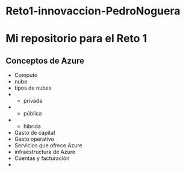﻿# Reto1-innovaccion-PedroNoguera
# Mi repositorio para el Reto 1
## Conceptos de Azure
- Computo
- nube
- tipos de nubes
- - privada
- - pública
- - hibrida
- Gasto de capital
- Gasto operativo
- Servicios que ofrece Azure
- infraestructura de Azure
- Cuentas y facturación
- 
